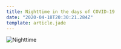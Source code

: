 ```yaml
---
title: Nighttime in the days of COVID-19
date: "2020-04-18T20:30:21.284Z"
template: article.jade
---
```


![Nighttime](animation-2020-04-18_21-43-34.gif)

